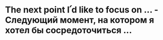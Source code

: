 # The next point I՛d like to focus on ... - Следующий момент, на котором я хотел бы сосредоточиться ...
